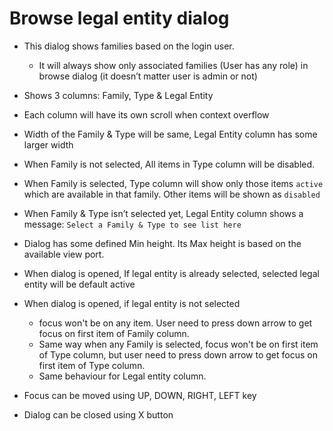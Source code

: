 # Browse legal entity dialog

- This dialog shows families based on the login user.
  - It will always show only associated families (User has any role) in browse dialog (it doesn’t matter user is admin or not)

- Shows 3 columns: Family, Type & Legal Entity
- Each column will have its own scroll when context overflow
- Width of the Family & Type will be same, Legal Entity column has some larger width
- When Family is not selected, All items in Type column will be disabled.
- When Family is selected, Type column will show only those items `active` which are available in that family. Other items will be shown as `disabled`
- When Family & Type isn’t selected yet, Legal Entity column shows a message: `Select a Family & Type to see list here`
- Dialog has some defined Min height. Its Max height is based on the available view port.
- When dialog is opened, If legal entity is already selected, selected legal entity will be default active
- When dialog is opened, if legal entity is not selected
  - focus won't be on any item. User need to press down arrow to get focus on first item of Family column. 
  - Same way when any Family is selected, focus won't be on first item of Type column, but user need to press down arrow to get focus on first item of Type column. 
  - Same behaviour for Legal entity column.
- Focus can be moved using UP, DOWN, RIGHT, LEFT key

- Dialog can be closed using X button
